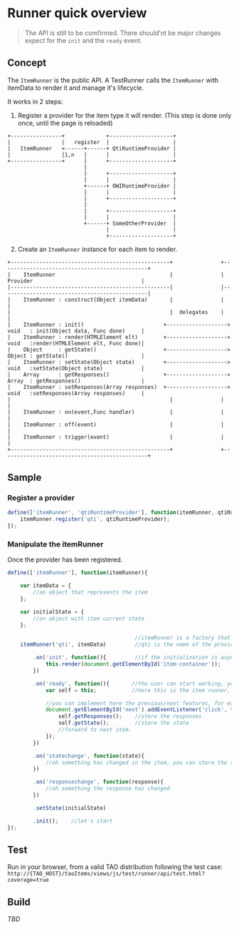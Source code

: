# Runner quick overview

> The API is still to be comfirmed. There should'nt be major changes expect for the `init` and the `ready` event.

## Concept
 
The `ItemRunner` is the public API. A TestRunner calls the `ItemRunner` with itemData to render it and manage it's lifecycle.

It works in 2 steps:

1. Register a provider for the item type it will render. (This step is done only once, until the page is reloaded)

```
+----------------+             +--------------------+
|                |   register  |                    |
|   ItemRunner   <------+------+ QtiRuntimeProvider |
|                |1,n   |      |                    |
+----------------+      |      +--------------------+
                        |                            
                        |      +--------------------+
                        |      |                    |
                        +------+ OWIRuntimeProvider |
                        |      |                    |
                        |      +--------------------+
                        |                            
                        |      +--------------------+
                        |      |                    |
                        +------+ SomeOtherProvider  |
                               |                    |
                               +--------------------+
```
   
2. Create an `ItemRunner` instance for each item to render.

```
+--------------------------------------------------+               +----------------------------------------------+
|    ItemRunner                                    |               |    Provider                                  |
|--------------------------------------------------|               |----------------------------------------------|
|    ItemRunner : construct(Object itemData)       |               |                                              |
|                                                  |  delegates    |                                              |
|    ItemRunner : init()                         +------------------->  void   : init(Object data, Func done)     |
|    ItemRunner : render(HTMLElement elt)        +------------------->  void   :render(HTMLElement elt, Func done)|
|    Object     : getState()                     +------------------->  Object : getState()                       |
|    ItemRunner : setState(Object state)         +------------------->  void   :setState(Object state)            |
|    Array      : getResponses()                 +------------------->  Array  : getResponses()                   |
|    ItemRunner : setResponses(Array responses)  +------------------->  void   :setResponses(Array responses)     |
|                                                  |               |                                              |
|    ItemRunner : on(event,Func handler)           |               |                                              |
|    ItemRunner : off(event)                       |               |                                              |
|    ItemRunner : trigger(event)                   |               |                                              |
+--------------------------------------------------+               +----------------------------------------------+
```

## Sample

### Register a provider

```javascript
define(['itemRunner', 'qtiRuntimeProvider'], function(itemRunner, qtiRuntimeProvider){
    itemRunner.register('qti', qtiRuntimeProvider);
});
```


### Manipulate the itemRunner

Once the provider has been registered.

```javascript
define(['itemRunner'], function(itemRunner){

    var itemData = {
        //an object that represents the item
    };    

    var initialState = {
        //an object with item current state
    };

                                        //itemRunner is a factory that creates a chainable instance.
    itemRunner('qti', itemData)         //qti is the name of the provider registered previously 

        .on('init', function(){         //if the initialization is asynchronous it's better to render once init is done
            this.render(document.getElementById('item-container'));
        })

        .on('ready', function(){       //the user can start working, you can hide the loader, start a timer, etc.
            var self = this;           //here this is the item runner, so you have access to getState, getResponses, etc.

            //you can implement here the previous/next features, for example
            document.getElementById('next').addEventListener('click', function(){
                self.getResponses();    //store the responses
                self.getState();        //store the state
                //forward to next item.
            });
        })

        .on('statechange', function(state){
            //oh something has changed in the item, you can store the state.
        })

        .on('responsechange', function(response){
            //oh something the response has changed
        })

        .setState(initialState)

        .init();    //let's start
});
```

## Test

Run in your browser, from a valid TAO distribution following the test case: `http://{TAO_HOST}/taoItems/views/js/test/runner/api/test.html?coverage=true` 

## Build

_TBD_
